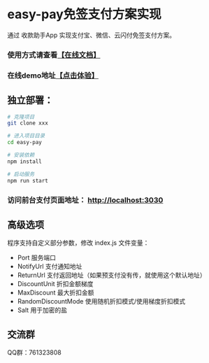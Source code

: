 # easy-pay免签支付方案实现
通过 收款助手App 实现支付宝、微信、云闪付免签支付方案。
### 使用方式请查看[【在线文档】](https://www.showdoc.com.cn/p/b6277e11be0d96dd7dc933db6223f981)  
### 在线demo地址[【点击体验】](https://easypay.wisg.cn/service/demo/index.html)  

## 独立部署：

```bash
# 克隆项目
git clone xxx

# 进入项目目录
cd easy-pay

# 安装依赖
npm install

# 启动服务
npm run start
```

### 访问前台支付页面地址： [http://localhost:3030](http://ip:3030)

## 高级选项
程序支持自定义部分参数，修改 index.js 文件变量：
- Port 服务端口
- NotifyUrl 支付通知地址
- ReturnUrl 支付返回地址（如果预支付没有传，就使用这个默认地址）
- DiscountUnit 折扣金额梯度
- MaxDiscount 最大折扣金额
- RandomDiscountMode 使用随机折扣模式/使用梯度折扣模式
- Salt 用于加密的盐

## 交流群
QQ群：761323808
